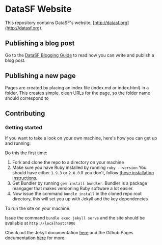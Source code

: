 DataSF Website
==============
This repository contains DataSF's website, [http://datasf.org](http://datasf.org).

## Publishing a blog post

Go to the [DataSF Blogging Guide](https://github.com/datasf/datasf.github.io/tree/staging/blog/_posts/README.md) to read how you can write and publish a blog post.

## Publishing a new page

Pages are created by placing an index file (index.md or index.html) in a folder. This creates simple, clean URLs for the page, so the folder name should correspond to 

## Contributing
### Getting started
If you want to take a look on your own machine, here's how you can get up and running:

Do this the first time:

1. Fork and clone the repo to a directory on your machine
2. Make sure you have Ruby installed by running `ruby --version` You should have either `1.9.3` or `2.0.0` If you don't, follow [these installation instructions](https://www.ruby-lang.org/en/downloads/).
3. Get Bundler by running `gem install bundler`. Bundler is a package mangager that makes versioning Ruby software a lot easier.
4. Now issue the command `bundle install` in the cloned repo root directory, this will set you up with Jekyll and the key dependencies

To run the site on your machine:

Issue the command `bundle exec jekyll serve` and the site should be available at `http://localhost:4000`

Check out the Jekyll documentation [here](http://jekyllrb.com/docs/usage/) and the Github Pages documentation [here](https://help.github.com/articles/using-jekyll-with-pages/) for more.
